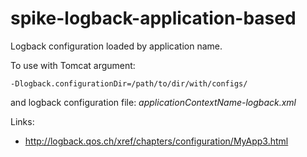 spike-logback-application-based
===============================

Logback configuration loaded by application name.

To use with Tomcat argument: 
```
-Dlogback.configurationDir=/path/to/dir/with/configs/
```
and logback configuration file: _applicationContextName-logback.xml_

Links:
- http://logback.qos.ch/xref/chapters/configuration/MyApp3.html
